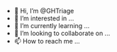 - 👋 Hi, I’m @GHTriage
- 👀 I’m interested in ...
- 🌱 I’m currently learning ...
- 💞️ I’m looking to collaborate on ...
- 📫 How to reach me ...

<!---
GHTriage/GHTriage is a ✨ special ✨ repository because its `README.md` (this file) appears on your GitHub profile.
You can click the Preview link to take a look at your changes.
--->
